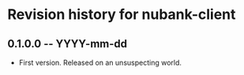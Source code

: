 # Revision history for nubank-client

## 0.1.0.0 -- YYYY-mm-dd

* First version. Released on an unsuspecting world.
